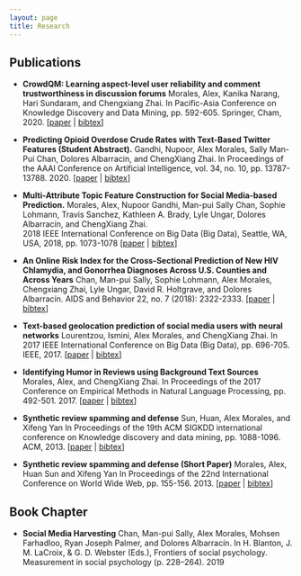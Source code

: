 ```yaml
---
layout: page
title: Research
---
```


## Publications

* **CrowdQM: Learning aspect-level user reliability and comment trustworthiness in discussion forums**
Morales, Alex, Kanika Narang, Hari Sundaram, and Chengxiang Zhai. 
In Pacific-Asia Conference on Knowledge Discovery and Data Mining, pp. 592-605. Springer, Cham, 2020.
\[[paper](https://doi.org/10.1007/978-3-030-47426-3_46) \| [bibtex](https://citation-needed.springer.com/v2/references/10.1007/978-3-030-47426-3_46?format=bibtex&flavour=citation)\]

* **Predicting Opioid Overdose Crude Rates with Text-Based Twitter Features (Student Abstract).**
Gandhi, Nupoor, Alex Morales, Sally Man-Pui Chan, Dolores Albarracin, and ChengXiang Zhai. 
In Proceedings of the AAAI Conference on Artificial Intelligence, vol. 34, no. 10, pp. 13787-13788. 2020.
\[[paper](https://doi.org/10.1609/aaai.v34i10.7165) \| [bibtex](aaai2020.bib)\]

* **Multi-Attribute Topic Feature Construction for Social Media-based Prediction.**
Morales, Alex, Nupoor Gandhi, Man-pui Sally Chan, Sophie Lohmann, Travis Sanchez, Kathleen A. Brady, Lyle Ungar, Dolores Albarracín, and ChengXiang Zhai.  
2018 IEEE International Conference on Big Data (Big Data), Seattle, WA, USA, 2018, pp. 1073-1078
 \[[paper](https://doi.org/10.1109/BigData.2018.8622347) \| [bibtex](bigdata2019.bib)\]

* **An Online Risk Index for the Cross-Sectional Prediction of New HIV Chlamydia, and Gonorrhea Diagnoses Across U.S. Counties and Across Years**
Chan, Man-pui Sally, Sophie Lohmann, Alex Morales, Chengxiang Zhai, Lyle Ungar, David R. Holtgrave, and Dolores Albarracín. 
AIDS and Behavior 22, no. 7 (2018): 2322-2333.
\[[paper](https://doi.org/10.1007/s10461-018-2046-0) \| [bibtex](aids2018.bib)\]

* **Text-based geolocation prediction of social media users with neural networks**
Lourentzou, Ismini, Alex Morales, and ChengXiang Zhai.
In 2017 IEEE International Conference on Big Data (Big Data), pp. 696-705. IEEE, 2017.
\[[paper](https://doi.org/10.1109/BigData.2017.8257985) \| [bibtex](bigdata2017.bib)\]
 
* **Identifying Humor in Reviews using Background Text Sources**
Morales, Alex, and ChengXiang Zhai.
In Proceedings of the 2017 Conference on Empirical Methods in Natural Language Processing, pp. 492-501. 2017.
\[[paper](http://dx.doi.org/10.18653/v1/D17-1051) \| [bibtex](https://www.aclweb.org/anthology/D17-1051.bib)\]
 
* **Synthetic review spamming and defense**
Sun, Huan, Alex Morales, and Xifeng Yan
In Proceedings of the 19th ACM SIGKDD international conference on Knowledge discovery and data mining, pp. 1088-1096. ACM, 2013.
 \[[paper](https://doi.org/10.1145/2487575.2487688) \| [bibtex](kdd2013.bib)\]

* **Synthetic review spamming and defense (Short Paper)**
Morales, Alex, Huan Sun and Xifeng Yan
In Proceedings of the 22nd International Conference on World Wide Web, pp. 155-156. 2013.
\[[paper](https://doi.org/10.1145/2487788.2487864) \| [bibtex](www2013.bib)\]
 
## Book Chapter
 
* **Social Media Harvesting**
Chan, Man-pui Sally, Alex Morales, Mohsen Farhadloo, Ryan Joseph Palmer, and Dolores Albarracín.
In H. Blanton, J. M. LaCroix, & G. D. Webster (Eds.), Frontiers of social psychology. Measurement in social psychology (p. 228–264). 2019

